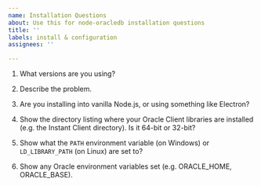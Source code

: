 ```yaml
---
name: Installation Questions
about: Use this for node-oracledb installation questions
title: ''
labels: install & configuration
assignees: ''

---
```


<!--

Thank you for using node-oracledb.

Do these before creating a new issue:

    Review and follow the Installation Instructions: https://oracle.github.io/node-oracledb/INSTALL.html

    Review the troubleshooting tips https://oracle.github.io/node-oracledb/INSTALL.html#troubleshooting

    Review the user manual: https://oracle.github.io/node-oracledb/doc/api.html.

If you have a `DPI-1047`, `DPI-1050` or `DPI-1072` error, re-review the links above.

Please answer these questions so we can help you.

GitHub issues that are not updated for a month may be automatically closed.  Feel free to update them at any time.

-->

1. What versions are you using?

<!--

Give your database version.

Also run node and show the output of:

    process.platform
    process.version
    process.arch
    require('oracledb').versionString
    require('oracledb').oracleClientVersionString

-->

2. Describe the problem.

<!-- Cut and paste text showing the command you ran.  No screenshots. -->

3. Are you installing into vanilla Node.js, or using something like Electron?

4. Show the directory listing where your Oracle Client libraries are installed (e.g. the Instant Client directory).  Is it 64-bit or 32-bit?

5. Show what the `PATH` environment variable (on Windows) or `LD_LIBRARY_PATH` (on Linux) are set to?

6. Show any Oracle environment variables set (e.g. ORACLE_HOME, ORACLE_BASE).
